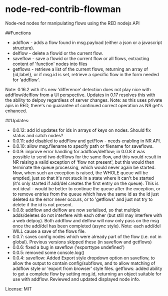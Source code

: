 # node-red-contrib-flowman
Node-red nodes for manipulating flows using the RED nodejs API

##Functions
* addflow - adds a flow found in msg.payload (either a json or a javascript structure).
* delflow - delete a flowid or the current flow.
* saveflow - save a flowid or the current flow or all flows, extracting content of 'function' nodes into files
* getflows - retrieve a list of the current flows, returning an array of {id,label}, or if msg.id is set, retrieve a specific flow in the form needed for 'addflow'.

Note: 0.16.2 with it's new 'difference' detection does not play nice with addflow/delflow from a UI perspective.  Updates in 0.17 resolves this with the ability to delpoy regardless of server changes.
Note: as this uses private apis in RED, there's no guarantee of continued correct operation as NR get's enhanced.

##Updates:
* 0.0.12:
add id updates for ids in arrays of keys on nodes. Should fix status and catch nodes?
* 0.0.11:
add disabled to addFlow and getFlow - needs enabling in NR API.
* 0.0.10:
allow msg.filename to specify path or filename for saveflows.
* 0.0.9:
improve error handling for addflow/delflow; in 0.0.8 it was possible to send two delflows for the same flow, and this would result in NR raising a valid exception of 'flow not present', but this would then terminate the queue processing, which would never again be started.
Now, when such an exception is raised, the WHOLE queue will be emptied, just so that it's not stuck in a state where it can't be started (it's only started if add/del creates the first entry on the queue).
This is not ideal - would be better to continue the queue after the exception, or to remove entries from the queue which have the same id as the id just deleted so the error never occurs, or to 'getflows' and just not try to delete if the id is not present.
* 0.0.8:
addflow and delflow are now serialised, so that multiple adds/deletes do not interfere with each other (but still may interfere with a web delpoy).  Both addflow and delfow will now only pass on the msg once the add/del has been completed (async style).
Note: each add/del WILL cause a save of the flows file.
* 0.0.7:
saves config nodes which were already part of the flow (i.e. not in global).  Previous versions skipped these (in saveflow and getflows)
* 0.0.6:
fixed a bug in saveflow ('exporttype undefined')
* 0.0.5:
removed some console.log()
* 0.0.4:
saveflow: Added Export style dropdown option on saveflow, to allow the output to contain config/subflows, and to allow matching of addflow style or 'export from browser' style files.
getflows: added ability to get a complete flow by setting msg.id, returning an object suitable for use with addflow.
Reviewed and updated displayed node info.

License: MIT
